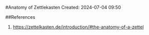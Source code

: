 #Anatomy of Zettlekasten
Created: 2024-07-04 09:50

##References
1. https://zettelkasten.de/introduction/#the-anatomy-of-a-zettel

